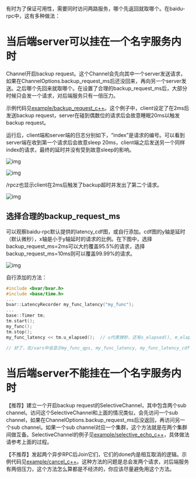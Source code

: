 有时为了保证可用性，需要同时访问两路服务，哪个先返回就取哪个。在baidu-rpc中，这有多种做法：

# 当后端server可以挂在一个名字服务内时

Channel开启backup request。这个Channel会先向其中一个server发送请求，如果在ChannelOptions.backup_request_ms后还没回来，再向另一个server发送。之后哪个先回来就取哪个。在设置了合理的backup_request_ms后，大部分时候只会发一个请求，对后端服务只有一倍压力。

示例代码见[example/backup_request_c++](http://icode.baidu.com/repo/baidu/opensource/baidu-rpc/files/master/blob/example/backup_request_c++)。这个例子中，client设定了在2ms后发送backup request，server在碰到偶数位的请求后会故意睡眠20ms以触发backup request。

运行后，client端和server端的日志分别如下，“index”是请求的编号。可以看到server端在收到第一个请求后会故意sleep 20ms，client端之后发送另一个同样index的请求，最终的延时并没有受到故意sleep的影响。

![img](http://wiki.baidu.com/download/attachments/160281427/image2015-12-28%2019%3A48%3A54.png?version=1&modificationDate=1451303334000&api=v2)

![img](http://wiki.baidu.com/download/attachments/160281427/image2015-12-28%2019%3A48%3A2.png?version=1&modificationDate=1451303282000&api=v2)

/rpcz也显示client在2ms后触发了backup超时并发出了第二个请求。

![img](http://wiki.baidu.com/download/attachments/160281427/image2015-12-28%2019%3A54%3A22.png?version=1&modificationDate=1451303662000&api=v2)

## 选择合理的backup_request_ms

可以观察baidu-rpc默认提供的latency_cdf图，或自行添加。cdf图的y轴是延时（默认微秒），x轴是小于y轴延时的请求的比例。在下图中，选择backup_request_ms=2ms可以大约覆盖95.5%的请求，选择backup_request_ms=10ms则可以覆盖99.99%的请求。

![img](http://wiki.baidu.com/download/attachments/160281427/image2015-12-28%2021%3A23%3A48.png?version=1&modificationDate=1451309036000&api=v2)

自行添加的方法：

```c++
#include <bvar/bvar.h>
#include <base/time.h>
...
bvar::LatencyRecorder my_func_latency("my_func");
...
base::Timer tm;
tm.start();
my_func();
tm.stop();
my_func_latency << tm.u_elapsed();  // u代表微秒，还有s_elapsed(), m_elapsed(), n_elapsed()分别对应秒，毫秒，纳秒。
 
// 好了，在/vars中会显示my_func_qps, my_func_latency, my_func_latency_cdf等很多计数器。
```

# 当后端server不能挂在一个名字服务内时

【推荐】建立一个开启backup request的SelectiveChannel，其中包含两个sub channel。访问这个SelectiveChannel和上面的情况类似，会先访问一个sub channel，如果在ChannelOptions.backup_request_ms后没返回，再访问另一个sub channel。如果一个sub channel对应一个集群，这个方法就是在两个集群间做互备。SelectiveChannel的例子见[example/selective_echo_c++](http://icode.baidu.com/repo/baidu/opensource/baidu-rpc/files/master/blob/example/selective_echo_c++)，具体做法请参考上面的过程。

【不推荐】发起两个异步RPC后Join它们，它们的done内是相互取消的逻辑。示例代码见[example/cancel_c++](http://icode.baidu.com/repo/baidu/opensource/baidu-rpc/files/master/blob/example/cancel_c++)。这种方法的问题是总会发两个请求，对后端服务有两倍压力，这个方法怎么算都是不经济的，你应该尽量避免用这个方法。
